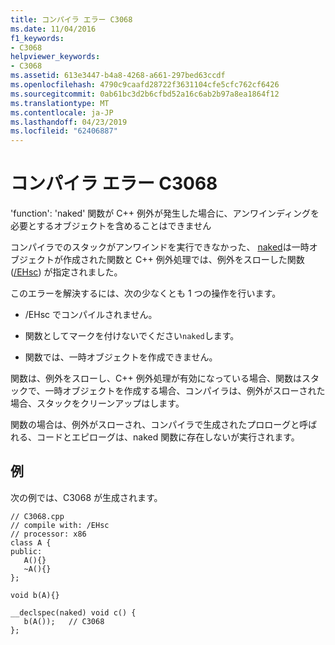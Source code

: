 ```yaml
---
title: コンパイラ エラー C3068
ms.date: 11/04/2016
f1_keywords:
- C3068
helpviewer_keywords:
- C3068
ms.assetid: 613e3447-b4a8-4268-a661-297bed63ccdf
ms.openlocfilehash: 4790c9caafd28722f3631104cfe5cfc762cf6426
ms.sourcegitcommit: 0ab61bc3d2b6cfbd52a16c6ab2b97a8ea1864f12
ms.translationtype: MT
ms.contentlocale: ja-JP
ms.lasthandoff: 04/23/2019
ms.locfileid: "62406887"
---
```

# <a name="compiler-error-c3068"></a>コンパイラ エラー C3068

'function': 'naked' 関数が C++ 例外が発生した場合に、アンワインディングを必要とするオブジェクトを含めることはできません

コンパイラでのスタックがアンワインドを実行できなかった、 [naked](../../cpp/naked-cpp.md)は一時オブジェクトが作成された関数と C++ 例外処理では、例外をスローした関数 ([/EHsc](../../build/reference/eh-exception-handling-model.md)) が指定されました。

このエラーを解決するには、次の少なくとも 1 つの操作を行います。

- /EHsc でコンパイルされません。

- 関数としてマークを付けないでください`naked`します。

- 関数では、一時オブジェクトを作成できません。

関数は、例外をスローし、C++ 例外処理が有効になっている場合、関数はスタックで、一時オブジェクトを作成する場合、コンパイラは、例外がスローされた場合、スタックをクリーンアップはします。

関数の場合は、例外がスローされ、コンパイラで生成されたプロローグと呼ばれる、コードとエピローグは、naked 関数に存在しないが実行されます。

## <a name="example"></a>例

次の例では、C3068 が生成されます。

```
// C3068.cpp
// compile with: /EHsc
// processor: x86
class A {
public:
   A(){}
   ~A(){}
};

void b(A){}

__declspec(naked) void c() {
   b(A());   // C3068
};
```